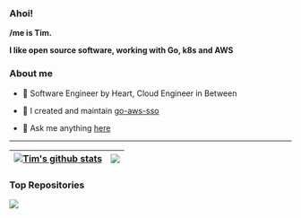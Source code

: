 ### Ahoi!

**/me is Tim.** 

**I like open source software, working with Go, k8s and AWS** 

### About me

- 💼 Software Engineer by Heart, Cloud Engineer in Between

- 🔨 I created and maintain [go-aws-sso](https://github.com/theurichde/go-aws-sso)

- 💬 Ask me anything [here](https://github.com/theurichde/theurichde/issues)


---

| <a href="https://github.com/theurichde"><img align="center" src="https://github-readme-stats.vercel.app/api?username=theurichde&show_icons=true&include_all_commits=true&theme=buefy&hide_border=true" alt="Tim's github stats" /></a> | <a href="https://github.com/theurichde/github-readme-stats"><img align="center" src="https://github-readme-stats.vercel.app/api/top-langs/?username=theurichde&layout=compact&theme=buefy&hide_border=true" /></a> |
| ------------- | ------------- |

### Top Repositories


<a href="https://github.com/theurichde/go-aws-sso">
  <img align="center" src="https://github-readme-stats.vercel.app/api/pin/?username=theurichde&repo=go-aws-sso&theme=buefy" />
</a>
